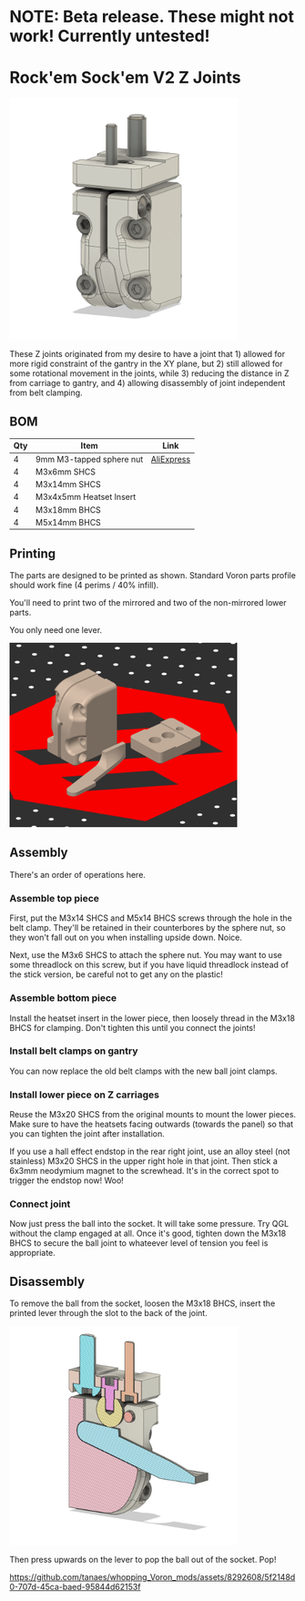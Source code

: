 # NOTE: Beta release. These might not work! Currently untested!

# Rock'em Sock'em V2 Z Joints

<img src="./Images/joint.png" width=400>


These Z joints originated from my desire to have a joint that 1) allowed for more rigid constraint of the gantry in the XY plane, but 2) still allowed for some rotational movement in the joints, while 3) reducing the distance in Z from carriage to gantry, and 4) allowing disassembly of joint independent from belt clamping. 

## BOM

| Qty | Item                     | Link |
|-----|--------------------------|------|
| 4   | 9mm M3-tapped sphere nut | [AliExpress](https://s.click.aliexpress.com/e/_Dk9ktxZ)|
| 4   | M3x6mm SHCS              |                                           |
| 4   | M3x14mm SHCS             |                                           |
| 4   | M3x4x5mm Heatset Insert  |                                           |
| 4   | M3x18mm BHCS             |                                           |
| 4   | M5x14mm BHCS             |                                           |

## Printing

The parts are designed to be printed as shown. Standard Voron parts profile should work fine (4 perims / 40% infill). 

You'll need to print two of the mirrored and two of the non-mirrored lower parts.

You only need one lever.

<img src="./Images/print_orientation.png" width=400>

## Assembly

There's an order of operations here. 

### Assemble top piece

First, put the M3x14 SHCS and M5x14 BHCS screws through the hole in the belt clamp. They'll be retained in their counterbores by the sphere nut, so they won't fall out on you when installing upside down. Noice.

Next, use the M3x6 SHCS to attach the sphere nut. You may want to use some threadlock on this screw, but if you have liquid threadlock instead of the stick version, be careful not to get any on the plastic!

### Assemble bottom piece

Install the heatset insert in the lower piece, then loosely thread in the M3x18 BHCS for clamping. Don't tighten this until you connect the joints!

### Install belt clamps on gantry

You can now replace the old belt clamps with the new ball joint clamps.

### Install lower piece on Z carriages

Reuse the M3x20 SHCS from the original mounts to mount the lower pieces. Make sure to have the heatsets facing outwards (towards the panel) so that you can tighten the joint after installation. 

If you use a hall effect endstop in the rear right joint, use an alloy steel (not stainless) M3x20 SHCS in the upper right hole in that joint. Then stick a 6x3mm neodymium magnet to the screwhead. It's in the correct spot to trigger the endstop now! Woo!

### Connect joint

Now just press the ball into the socket. It will take some pressure. Try QGL without the clamp engaged at all. Once it's good, tighten down the M3x18 BHCS to secure the ball joint to whateever level of tension you feel is appropriate.

## Disassembly

To remove the ball from the socket, loosen the M3x18 BHCS, insert the printed lever through the slot to the back of the joint.

<img src="./Images/insert_lever.png" width=400>

Then press upwards on the lever to pop the ball out of the socket. Pop!



https://github.com/tanaes/whopping_Voron_mods/assets/8292608/5f2148d0-707d-45ca-baed-95844d62153f

